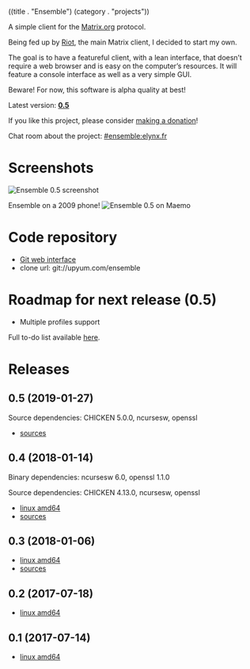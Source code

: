 ((title . "Ensemble")
 (category . "projects"))

A simple client for the [Matrix.org](https://matrix.org/) protocol.

Being fed up by [Riot](https://riot.im/), the main Matrix client, I decided to start my own.

The goal is to have a featureful client, with a lean interface, that doesn’t require a web browser and is easy on the computer’s resources. It will feature a console interface as well as a very simple GUI.

Beware! For now, this software is alpha quality at best!

Latest version: **[0.5](#releases)**

If you like this project, please consider [making a donation](../donate.xhtml)!

Chat room about the project: [#ensemble:elynx.fr](https://matrix.to/#/#ensemble:elynx.fr)

# Screenshots

![Ensemble 0.5 screenshot](/projects/ensemble/screenshots/ensemble-0.5.png)

Ensemble on a 2009 phone!
![Ensemble 0.5 on Maemo](/projects/ensemble/screenshots/ensemble-0.5-n900.png)

# Code repository

- [Git web interface](https://www.upyum.com/cgit.cgi/ensemble/)
- clone url: git://upyum.com/ensemble

# Roadmap for next release (0.5)

- Multiple profiles support

Full to-do list available [here](/cgit.cgi/ensemble/tree/README.md).

# Releases

## 0.5 (2019-01-27)

Source dependencies: CHICKEN 5.0.0, ncursesw, openssl

- [sources](/projects/ensemble/releases/ensemble-0.5-src.tgz)

## 0.4 (2018-01-14)

Binary dependencies: ncursesw 6.0, openssl 1.1.0

Source dependencies: CHICKEN 4.13.0, ncursesw, openssl

- [linux amd64](/projects/ensemble/releases/ensemble-0.4-linux-amd64.tgz)
- [sources](/projects/ensemble/releases/ensemble-0.4-src.tgz)

## 0.3 (2018-01-06)
- [linux amd64](/projects/ensemble/releases/ensemble-0.3-linux-amd64.tgz)
- [sources](/projects/ensemble/releases/ensemble-0.3-src.tgz)

## 0.2 (2017-07-18)
- [linux amd64](/projects/ensemble/releases/ensemble-0.2-linux-amd64.tgz)

## 0.1 (2017-07-14)
- [linux amd64](/projects/ensemble/releases/matrix-client-0.1-linux-amd64.tgz)
